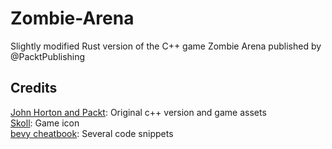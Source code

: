 # Zombie-Arena
Slightly modified Rust version of the C++ game Zombie Arena published by @PacktPublishing

## Credits
[John Horton and Packt](https://github.com/PacktPublishing/Beginning-Cpp-Game-Programming-Second-Edition): Original c++ version and game assets  
[Skoll](https://game-icons.net/1x1/skoll/raise-zombie.html): Game icon  
[bevy cheatbook](https://bevy-cheatbook.github.io/): Several code snippets  
